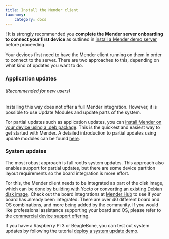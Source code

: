 ```yaml
---
title: Install the Mender client
taxonomy:
    category: docs
---
```


! It is strongly recommended you **complete the Mender server onboarding to connect your first device** as outlined in [install a Mender demo server](../create-a-test-environment#open-the-mender-ui) before proceeding.

Your devices first need to have the Mender client running on them in order to connect to the server.
There are two approaches to this, depending on what kind of updates you want to do.

### Application updates

###### (Recommended for new users)

Installing this way does not offer a full Mender integration. However, it is possible to use Update Modules and update parts of the system.

For partial updates such as application updates, you can [install Mender on your device using a .deb package](../../client-configuration/installing#install-mender-provided-debian-package). This is the quickest and easiest way to get started with Mender. A detailed introduction to partial updates using update modules can be found [here](../../devices/update-modules).

### System updates

The most robust approach is full rootfs system updates. This approach also enables support for partial updates, but there are some device partition layout requirements so the board integration is more effort.

For this, the Mender client needs to be integrated as part of the disk image, which can be done by [building with Yocto](../../devices/yocto-project) or [converting an existing Debian disk image](../../devices/debian-family). Check out the board integrations at [Mender Hub](https://hub.mender.io/c/board-integrations) to see if your board has already been integrated. There are over 40 different board and OS combinations, and more being added by the community. If you would like professional assistance supporting your board and OS, please refer to the [commercial device support offering](https://mender.io/product/board-support?target=_blank).

If you have a Raspberry Pi 3 or BeagleBone, you can test out system updates by following the tutorial [deploy a system update demo](../deploy-a-system-update-demo).
